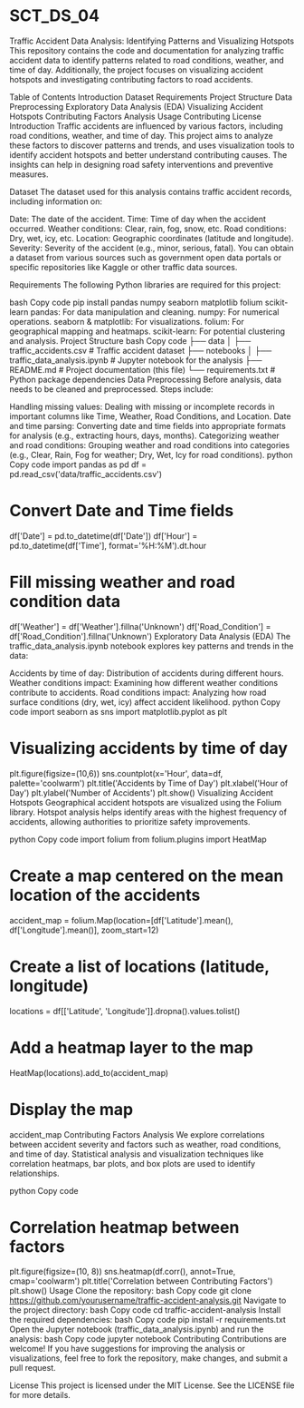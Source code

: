 # SCT_DS_04
Traffic Accident Data Analysis: Identifying Patterns and Visualizing Hotspots
This repository contains the code and documentation for analyzing traffic accident data to identify patterns related to road conditions, weather, and time of day. Additionally, the project focuses on visualizing accident hotspots and investigating contributing factors to road accidents.

Table of Contents
Introduction
Dataset
Requirements
Project Structure
Data Preprocessing
Exploratory Data Analysis (EDA)
Visualizing Accident Hotspots
Contributing Factors Analysis
Usage
Contributing
License
Introduction
Traffic accidents are influenced by various factors, including road conditions, weather, and time of day. This project aims to analyze these factors to discover patterns and trends, and uses visualization tools to identify accident hotspots and better understand contributing causes. The insights can help in designing road safety interventions and preventive measures.

Dataset
The dataset used for this analysis contains traffic accident records, including information on:

Date: The date of the accident.
Time: Time of day when the accident occurred.
Weather conditions: Clear, rain, fog, snow, etc.
Road conditions: Dry, wet, icy, etc.
Location: Geographic coordinates (latitude and longitude).
Severity: Severity of the accident (e.g., minor, serious, fatal).
You can obtain a dataset from various sources such as government open data portals or specific repositories like Kaggle or other traffic data sources.

Requirements
The following Python libraries are required for this project:

bash
Copy code
pip install pandas numpy seaborn matplotlib folium scikit-learn
pandas: For data manipulation and cleaning.
numpy: For numerical operations.
seaborn & matplotlib: For visualizations.
folium: For geographical mapping and heatmaps.
scikit-learn: For potential clustering and analysis.
Project Structure
bash
Copy code
├── data
│   ├── traffic_accidents.csv             # Traffic accident dataset
├── notebooks
│   ├── traffic_data_analysis.ipynb       # Jupyter notebook for the analysis
├── README.md                             # Project documentation (this file)
└── requirements.txt                      # Python package dependencies
Data Preprocessing
Before analysis, data needs to be cleaned and preprocessed. Steps include:

Handling missing values: Dealing with missing or incomplete records in important columns like Time, Weather, Road Conditions, and Location.
Date and time parsing: Converting date and time fields into appropriate formats for analysis (e.g., extracting hours, days, months).
Categorizing weather and road conditions: Grouping weather and road conditions into categories (e.g., Clear, Rain, Fog for weather; Dry, Wet, Icy for road conditions).
python
Copy code
import pandas as pd
df = pd.read_csv('data/traffic_accidents.csv')

# Convert Date and Time fields
df['Date'] = pd.to_datetime(df['Date'])
df['Hour'] = pd.to_datetime(df['Time'], format='%H:%M').dt.hour

# Fill missing weather and road condition data
df['Weather'] = df['Weather'].fillna('Unknown')
df['Road_Condition'] = df['Road_Condition'].fillna('Unknown')
Exploratory Data Analysis (EDA)
The traffic_data_analysis.ipynb notebook explores key patterns and trends in the data:

Accidents by time of day: Distribution of accidents during different hours.
Weather conditions impact: Examining how different weather conditions contribute to accidents.
Road conditions impact: Analyzing how road surface conditions (dry, wet, icy) affect accident likelihood.
python
Copy code
import seaborn as sns
import matplotlib.pyplot as plt

# Visualizing accidents by time of day
plt.figure(figsize=(10,6))
sns.countplot(x='Hour', data=df, palette='coolwarm')
plt.title('Accidents by Time of Day')
plt.xlabel('Hour of Day')
plt.ylabel('Number of Accidents')
plt.show()
Visualizing Accident Hotspots
Geographical accident hotspots are visualized using the Folium library. Hotspot analysis helps identify areas with the highest frequency of accidents, allowing authorities to prioritize safety improvements.

python
Copy code
import folium
from folium.plugins import HeatMap

# Create a map centered on the mean location of the accidents
accident_map = folium.Map(location=[df['Latitude'].mean(), df['Longitude'].mean()], zoom_start=12)

# Create a list of locations (latitude, longitude)
locations = df[['Latitude', 'Longitude']].dropna().values.tolist()

# Add a heatmap layer to the map
HeatMap(locations).add_to(accident_map)

# Display the map
accident_map
Contributing Factors Analysis
We explore correlations between accident severity and factors such as weather, road conditions, and time of day. Statistical analysis and visualization techniques like correlation heatmaps, bar plots, and box plots are used to identify relationships.

python
Copy code
# Correlation heatmap between factors
plt.figure(figsize=(10, 8))
sns.heatmap(df.corr(), annot=True, cmap='coolwarm')
plt.title('Correlation between Contributing Factors')
plt.show()
Usage
Clone the repository:
bash
Copy code
git clone https://github.com/yourusername/traffic-accident-analysis.git
Navigate to the project directory:
bash
Copy code
cd traffic-accident-analysis
Install the required dependencies:
bash
Copy code
pip install -r requirements.txt
Open the Jupyter notebook (traffic_data_analysis.ipynb) and run the analysis:
bash
Copy code
jupyter notebook
Contributing
Contributions are welcome! If you have suggestions for improving the analysis or visualizations, feel free to fork the repository, make changes, and submit a pull request.

License
This project is licensed under the MIT License. See the LICENSE file for more details.

